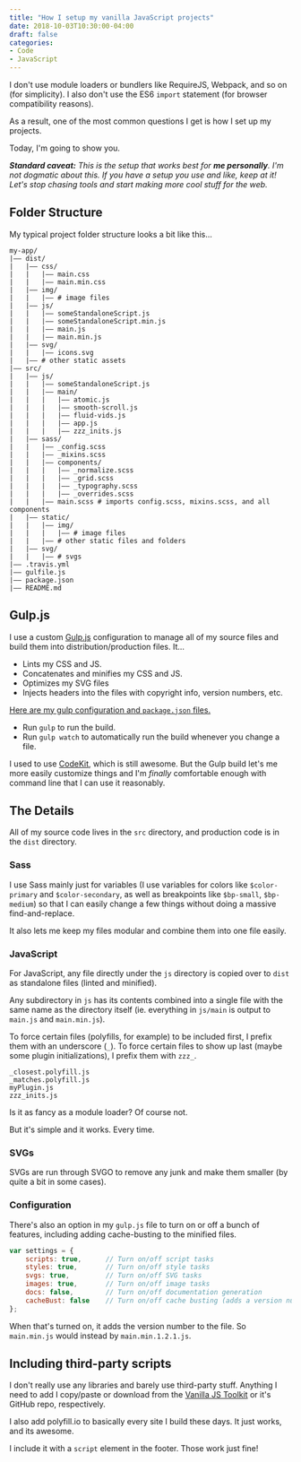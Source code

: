```yaml
---
title: "How I setup my vanilla JavaScript projects"
date: 2018-10-03T10:30:00-04:00
draft: false
categories:
- Code
- JavaScript
---
```


I don't use module loaders or bundlers like RequireJS, Webpack, and so on (for simplicity). I also don't use the ES6 `import` statement (for browser compatibility reasons).

As a result, one of the most common questions I get is how I set up my projects.

Today, I'm going to show you.

*__Standard caveat:__ This is the setup that works best for __me personally__. I'm not dogmatic about this. If you have a setup you use and like, keep at it! Let's stop chasing tools and start making more cool stuff for the web.*

## Folder Structure

My typical project folder structure looks a bit like this...

```
my-app/
|—— dist/
|   |—— css/
|   |   |—— main.css
|   |   |—— main.min.css
|   |—— img/
|   |   |—— # image files
|   |—— js/
|   |   |—— someStandaloneScript.js
|   |   |—— someStandaloneScript.min.js
|   |   |—— main.js
|   |   |—— main.min.js
|   |—— svg/
|   |   |—— icons.svg
|   |—— # other static assets
|—— src/
|   |—— js/
|   |   |—— someStandaloneScript.js
|   |   |—— main/
|   |   |   |—— atomic.js
|   |   |   |—— smooth-scroll.js
|   |   |   |—— fluid-vids.js
|   |   |   |—— app.js
|   |   |   |—— zzz_inits.js
|   |—— sass/
|   |   |—— _config.scss
|   |   |—— _mixins.scss
|   |   |—— components/
|   |   |   |—— _normalize.scss
|   |   |   |—— _grid.scss
|   |   |   |—— _typography.scss
|   |   |   |—— _overrides.scss
|   |   |—— main.scss # imports config.scss, mixins.scss, and all components
|   |—— static/
|   |	|—— img/
|   |   |	|—— # image files
|   |   |—— # other static files and folders
|   |—— svg/
|   |   |—— # svgs
|—— .travis.yml
|—— gulfile.js
|—— package.json
|—— README.md
```

## Gulp.js

I use a custom [Gulp.js](https://gulpjs.com/) configuration to manage all of my source files and build them into distribution/production files. It...

- Lints my CSS and JS.
- Concatenates and minifies my CSS and JS.
- Optimizes my SVG files
- Injects headers into the files with copyright info, version numbers, etc.

[Here are my gulp configuration and `package.json` files.](https://gist.github.com/cferdinandi/8ca81dcff6b0324f7335003cd9003e99)

- Run `gulp` to run the build.
- Run `gulp watch` to automatically run the build whenever you change a file.

I used to use [CodeKit](https://codekitapp.com/), which is still awesome. But the Gulp build let's me more easily customize things and I'm *finally* comfortable enough with command line that I can use it reasonably.

## The Details

All of my source code lives in the `src` directory, and production code is in the `dist` directory.

### Sass

I use Sass mainly just for variables (I use variables for colors like `$color-primary` and `$color-secondary`, as well as breakpoints like `$bp-small`, `$bp-medium`) so that I can easily change a few things without doing a massive find-and-replace.

It also lets me keep my files modular and combine them into one file easily.

### JavaScript

For JavaScript, any file directly under the `js` directory is copied over to `dist` as standalone files (linted and minified).

Any subdirectory in `js` has its contents combined into a single file with the same name as the directory itself (ie. everything in `js/main` is output to `main.js` and `main.min.js`).

To force certain files (polyfills, for example) to be included first, I prefix them with an underscore (`_`). To force certain files to show up last (maybe some plugin initializations), I prefix them with `zzz_`.

```
_closest.polyfill.js
_matches.polyfill.js
myPlugin.js
zzz_inits.js
```

Is it as fancy as a module loader? Of course not.

But it's simple and it works. Every time.

### SVGs

SVGs are run through SVGO to remove any junk and make them smaller (by quite a bit in some cases).

### Configuration

There's also an option in my `gulp.js` file to turn on or off a bunch of features, including adding cache-busting to the minified files.

```js
var settings = {
	scripts: true,		// Turn on/off script tasks
	styles: true,		// Turn on/off style tasks
	svgs: true,			// Turn on/off SVG tasks
	images: true,		// Turn on/off image tasks
	docs: false,		// Turn on/off documentation generation
	cacheBust: false	// Turn on/off cache busting (adds a version number to minified files)
};
```

When that's turned on, it adds the version number to the file. So `main.min.js` would instead by `main.min.1.2.1.js`.

## Including third-party scripts

I don't really use any libraries and barely use third-party stuff. Anything I need to add I copy/paste or download from the [Vanilla JS Toolkit](https://vanillajstoolkit.com) or it's GitHub repo, respectively.

I also add polyfill.io to basically every site I build these days. It just works, and its awesome.

I include it with a `script` element in the footer. Those work just fine!